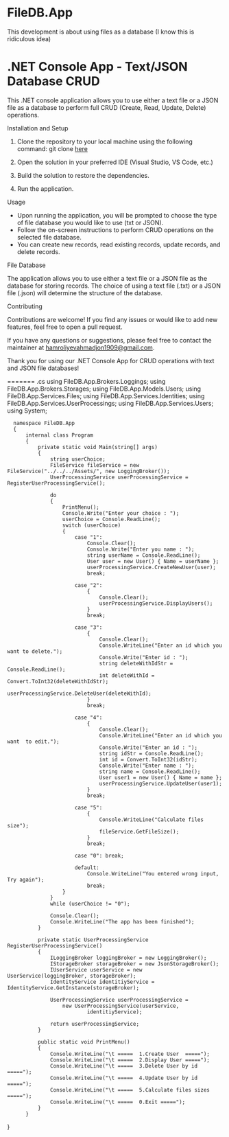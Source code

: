 # FileDB.App
This development is about using files as a database (I know this is ridiculous idea)

# .NET Console App - Text/JSON Database CRUD

This .NET console application allows you to use either a text file or a JSON file as a database to perform full CRUD (Create, Read, Update, Delete) operations. 

Installation and Setup

1. Clone the repository to your local machine using the following command:
      git clone [here](https://github.com/Hamroliyev/FileDB.App.git)
   

2. Open the solution in your preferred IDE (Visual Studio, VS Code, etc.)

3. Build the solution to restore the dependencies.

4. Run the application.

Usage

- Upon running the application, you will be prompted to choose the type of file database you would like to use (txt or JSON).
- Follow the on-screen instructions to perform CRUD operations on the selected file database.
- You can create new records, read existing records, update records, and delete records.

File Database

The application allows you to use either a text file or a JSON file as the database for storing records. The choice of using a text file (.txt) or a JSON file (.json) will determine the structure of the database.

Contributing

Contributions are welcome! If you find any issues or would like to add new features, feel free to open a pull request.

If you have any questions or suggestions, please feel free to contact the maintainer at hamroliyevahmadjon1909@gmail.com.

Thank you for using our .NET Console App for CRUD operations with text and JSON file databases!

=======
      .cs
      using FileDB.App.Brokers.Loggings;
      using FileDB.App.Brokers.Storages;
      using FileDB.App.Models.Users;
      using FileDB.App.Services.Files;
      using FileDB.App.Services.Identities;
      using FileDB.App.Services.UserProcessings;
      using FileDB.App.Services.Users;
      using System;
      
      namespace FileDB.App
      {
          internal class Program
          {
              private static void Main(string[] args)
              {
                  string userChoice;
                  FileService fileService = new FileService("../../../Assets/", new LoggingBroker());
                  UserProcessingService userProcessingService = RegisterUserProcessingService();
      
                  do
                  {
                      PrintMenu();
                      Console.Write("Enter your choice : ");
                      userChoice = Console.ReadLine();
                      switch (userChoice)
                      {
                          case "1":
                              Console.Clear();
                              Console.Write("Enter you name : ");
                              string userName = Console.ReadLine();
                              User user = new User() { Name = userName };
                              userProcessingService.CreateNewUser(user);
                              break;
      
                          case "2":
                              {
                                  Console.Clear();
                                  userProcessingService.DisplayUsers();
                              }
                              break;
      
                          case "3":
                              {
                                  Console.Clear();
                                  Console.WriteLine("Enter an id which you want to delete.");
                                  Console.Write("Enter id : ");
                                  string deleteWithIdStr = Console.ReadLine();
                                  int deleteWithId = Convert.ToInt32(deleteWithIdStr);
                                  userProcessingService.DeleteUser(deleteWithId);
                              }
                              break;
      
                          case "4":
                              {
                                  Console.Clear();
                                  Console.WriteLine("Enter an id which you want  to edit.");
                                  Console.Write("Enter an id : ");
                                  string idStr = Console.ReadLine();
                                  int id = Convert.ToInt32(idStr);
                                  Console.Write("Enter name : ");
                                  string name = Console.ReadLine();
                                  User user1 = new User() { Name = name };
                                  userProcessingService.UpdateUser(user1);
                              }
                              break;
      
                          case "5":
                              {
                                  Console.WriteLine("Calculate files size");
                                  fileService.GetFileSize();
                              }
                              break;
      
                          case "0": break;
      
                          default:
                              Console.WriteLine("You entered wrong input, Try again");
                              break;
                      }
                  }
                  while (userChoice != "0");
      
                  Console.Clear();
                  Console.WriteLine("The app has been finished");
              }
      
              private static UserProcessingService RegisterUserProcessingService()
              {
                  ILoggingBroker loggingBroker = new LoggingBroker();
                  IStorageBroker storageBroker = new JsonStorageBroker();
                  IUserService userService = new UserService(loggingBroker, storageBroker);
                  IdentityService identitiyService = IdentityService.GetInstance(storageBroker);
      
                  UserProcessingService userProcessingService =
                      new UserProcessingService(userService,
                              identitiyService);
      
                  return userProcessingService;
              }
      
              public static void PrintMenu()
              {
                  Console.WriteLine("\t =====  1.Create User  =====");
                  Console.WriteLine("\t =====  2.Display User =====");
                  Console.WriteLine("\t =====  3.Delete User by id    =====");
                  Console.WriteLine("\t =====  4.Update User by id    =====");
                  Console.WriteLine("\t =====  5.Calculate files sizes    =====");
                  Console.WriteLine("\t =====  0.Exit =====");
              }
          }
}
